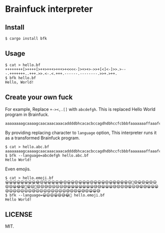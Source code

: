 # Brainfuck interpreter

## Install

```
$ cargo install bfk
```

## Usage

```
$ cat > hello.bf
++++++++[>++++[>++>+++>+++>+<<<<-]>+>+>->>+[<]<-]>>.>---.+++++++..+++.>>.<-.<.+++.------.--------.>>+.>++.
$ bfk hello.bf
Hello, World!
```

## Create your own fuck

For example, Replace `+-><,.[]` with `abcdefgh`.
This is replaced Hello World program in Brainfuck.

```
aaaaaaaagcaaaagcaacaaacaaacaddddbhcacacbccagdhdbhccfcbbbfaaaaaaaffaaafccfdbfdfaaafbbbbbbfbbbbbbbbfccafcaaf
```

By providing replacing character to `language` option,
This interpreter runs it as a transformed Brainfuck program.

```
$ cat > hello.abc.bf
aaaaaaaagcaaaagcaacaaacaaacaddddbhcacacbccagdhdbhccfcbbbfaaaaaaaffaaafccfdbfdfaaafbbbbbbfbbbbbbbbfccafcaaf
$ bfk --language=abcdefgh hello.abc.bf
Hello World!
```

Even emojis.

```
$ cat > hello.emoji.bf
😀😀😀😀😀😀😀😀😂😄😀😀😀😀😂😄😀😀😄😀😀😀😄😀😀😀😄😀😁😁😁😁😃🤣😄😀😄😀😄😃😄😄😀😂😁🤣😁😃🤣😄😄😅😄😃😃😃😅😀😀😀😀😀😀😀😅😅😀😀😀😅😄😄😅😁😃😅😁😅😀😀😀😅😃😃😃😃😃😃😅😃😃😃😃😃😃😃😃😅😄😄😀😅😄😀😀😅
$ bfk --language=😀😃😄😁😆😅😂🤣 hello.emoji.bf
Hello World!
```

## LICENSE

MIT.
